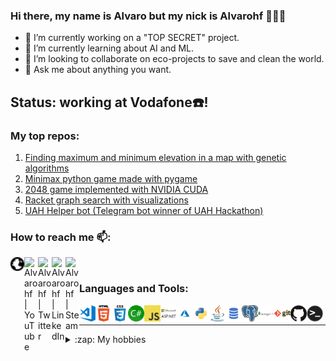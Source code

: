 ### Hi there, my name is Alvaro but my nick is Alvarohf 👋:es:

- 🔭 I’m currently working on a "TOP SECRET" project.
- 🌱 I’m currently learning about AI and ML.
- 👯 I’m looking to collaborate on eco-projects to save and clean the world.
- 💬 Ask me about anything you want.

## Status: working at Vodafone:telephone:!
### My top repos:
1. [Finding maximum and minimum elevation in a map with genetic algorithms][genetic]
2. [Minimax python game made with pygame ][minimax]
3. [2048 game implemented with NVIDIA CUDA][cuda]
4. [Racket graph search with visualizations][racket]
5. [UAH Helper bot (Telegram bot winner of UAH Hackathon)][uahbot] 
### How to reach me 📫:
[<img align="left" alt="Alvarohf" width="22px" src="https://raw.githubusercontent.com/iconic/open-iconic/master/svg/globe.svg" />][website]
[<img align="left" alt="Alvarohf | YouTube" width="22px" src="https://cdn.jsdelivr.net/npm/simple-icons@v3/icons/youtube.svg" />][youtube]
[<img align="left" alt="Alvarohf | Twitter" width="22px" src="https://cdn.jsdelivr.net/npm/simple-icons@v3/icons/twitter.svg" />][twitter]
[<img align="left" alt="Alvarohf | LinkedIn" width="22px" src="https://cdn.jsdelivr.net/npm/simple-icons@v3/icons/linkedin.svg" />][linkedin]
[<img align="left" alt="Alvarohf | Steam" width="22px" src="http://simpleicons.org/icons/steam.svg" />][steam]


<br />

### Languages and Tools:

<img align="left" alt="Visual Studio Code" width="26px" src="https://raw.githubusercontent.com/github/explore/80688e429a7d4ef2fca1e82350fe8e3517d3494d/topics/visual-studio-code/visual-studio-code.png" />
<img align="left" alt="HTML5" width="26px" src="https://raw.githubusercontent.com/github/explore/80688e429a7d4ef2fca1e82350fe8e3517d3494d/topics/html/html.png" />
<img align="left" alt="CSS3" width="26px" src="https://raw.githubusercontent.com/github/explore/80688e429a7d4ef2fca1e82350fe8e3517d3494d/topics/css/css.png" />
<img align="left" alt="C#" width="26px" src="https://raw.githubusercontent.com/github/explore/80688e429a7d4ef2fca1e82350fe8e3517d3494d/topics/csharp/csharp.png" />
<img align="left" alt="JavaScript" width="26px" src="https://raw.githubusercontent.com/github/explore/80688e429a7d4ef2fca1e82350fe8e3517d3494d/topics/javascript/javascript.png" />
<img align="left" alt="ASP.NET" width="26px" src="https://raw.githubusercontent.com/github/explore/80688e429a7d4ef2fca1e82350fe8e3517d3494d/topics/aspnet/aspnet.png" />
<img align="left" alt="Azure" width="26px" src="https://raw.githubusercontent.com/github/explore/80688e429a7d4ef2fca1e82350fe8e3517d3494d/topics/azure/azure.png" />
<img align="left" alt="Python" width="26px" src="https://raw.githubusercontent.com/github/explore/80688e429a7d4ef2fca1e82350fe8e3517d3494d/topics/python/python.png" />
<img align="left" alt="Java" width="26px" src="https://raw.githubusercontent.com/github/explore/80688e429a7d4ef2fca1e82350fe8e3517d3494d/topics/java/java.png" />
<img align="left" alt="SQL" width="26px" src="https://raw.githubusercontent.com/github/explore/80688e429a7d4ef2fca1e82350fe8e3517d3494d/topics/sql/sql.png" />
<img align="left" alt="PostgreSQL" width="26px" src="https://raw.githubusercontent.com/github/explore/80688e429a7d4ef2fca1e82350fe8e3517d3494d/topics/postgresql/postgresql.png" />
<img align="left" alt="MongoDB" width="26px" src="https://raw.githubusercontent.com/github/explore/80688e429a7d4ef2fca1e82350fe8e3517d3494d/topics/mongodb/mongodb.png" />
<img align="left" alt="Git" width="26px" src="https://raw.githubusercontent.com/github/explore/80688e429a7d4ef2fca1e82350fe8e3517d3494d/topics/git/git.png" />
<img align="left" alt="GitHub" width="26px" src="https://raw.githubusercontent.com/github/explore/78df643247d429f6cc873026c0622819ad797942/topics/github/github.png" />
<img align="left" alt="Terminal" width="26px" src="https://raw.githubusercontent.com/github/explore/80688e429a7d4ef2fca1e82350fe8e3517d3494d/topics/terminal/terminal.png" />
 <br />
 
---
<details>
  <summary>:zap: My hobbies</summary>

* Collecting minerals and geology
* Ecology to make a better planet
* Science fictions books
* Coin collecting
* Developing in my free time

</details>

[website]: https://alvarohf.github.io
[twitter]: https://twitter.com/Alvarohf_dev
[youtube]: https://www.youtube.com/channel/UCsTu7Umr3s0LpcPxjhhpFhA
[linkedin]: https://www.linkedin.com/in/alvaro-de-las-heras-fernández-939883130/
[steam]:https://steamcommunity.com/id/Alvarohf/

[genetic]: https://github.com/Alvarohf/DamGeneticSystem
[minimax]:https://github.com/Alvarohf/Minimax-python-game
[cuda]:https://github.com/Alvarohf/2048-CUDA-Scala
[racket]:https://github.com/Alvarohf/Racket-cities-graph-search-algorithms
[uahbot]:https://github.com/Alvarohf/UAH_HelperBot
